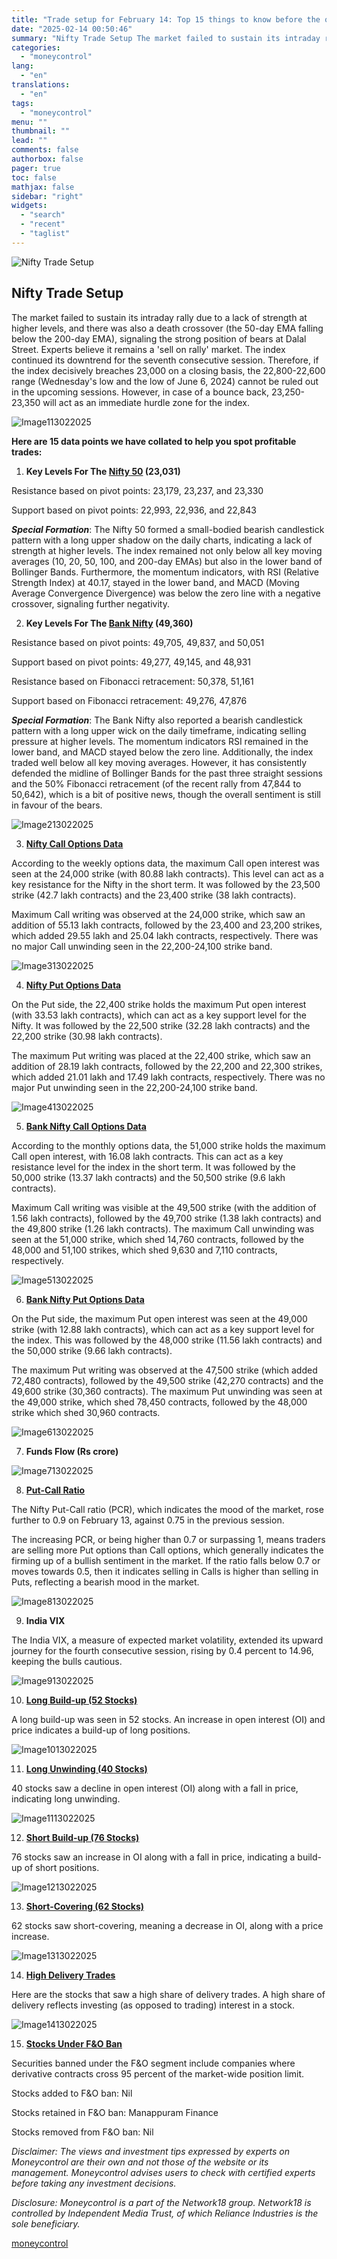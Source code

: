 ```yaml
---
title: "Trade setup for February 14: Top 15 things to know before the opening bell"
date: "2025-02-14 00:50:46"
summary: "Nifty Trade Setup The market failed to sustain its intraday rally due to a lack of strength at higher levels, and there was also a death crossover (the 50-day EMA falling below the 200-day EMA), signaling the strong position of bears at Dalal Street. Experts believe it remains a 'sell..."
categories:
  - "moneycontrol"
lang:
  - "en"
translations:
  - "en"
tags:
  - "moneycontrol"
menu: ""
thumbnail: ""
lead: ""
comments: false
authorbox: false
pager: true
toc: false
mathjax: false
sidebar: "right"
widgets:
  - "search"
  - "recent"
  - "taglist"
---
```


![Nifty Trade Setup](//stat1.moneycontrol.com/mcnews//images/grey_bg.gif "Nifty Trade Setup")

Nifty Trade Setup
-----------------

 

The market failed to sustain its intraday rally due to a lack of strength at higher levels, and there was also a death crossover (the 50-day EMA falling below the 200-day EMA), signaling the strong position of bears at Dalal Street. Experts believe it remains a 'sell on rally' market. The index continued its downtrend for the seventh consecutive session. Therefore, if the index decisively breaches 23,000 on a closing basis, the 22,800-22,600 range (Wednesday's low and the low of June 6, 2024) cannot be ruled out in the upcoming sessions. However, in case of a bounce back, 23,250-23,350 will act as an immediate hurdle zone for the index.

![Image113022025](https://images.moneycontrol.com/static-mcnews/2025/02/20250213163515_Image113022025.jpg)

**Here are 15 data points we have collated to help you spot profitable trades:**

1) **Key Levels For The [Nifty 50](https://www.moneycontrol.com/indian-indices/nifty-50-9.html) (23,031)**

Resistance based on pivot points: 23,179, 23,237, and 23,330

Support based on pivot points: 22,993, 22,936, and 22,843

***Special Formation***: The Nifty 50 formed a small-bodied bearish candlestick pattern with a long upper shadow on the daily charts, indicating a lack of strength at higher levels. The index remained not only below all key moving averages (10, 20, 50, 100, and 200-day EMAs) but also in the lower band of Bollinger Bands. Furthermore, the momentum indicators, with RSI (Relative Strength Index) at 40.17, stayed in the lower band, and MACD (Moving Average Convergence Divergence) was below the zero line with a negative crossover, signaling further negativity.

2) **Key Levels For The [Bank Nifty](https://www.moneycontrol.com/indian-indices/nifty-bank-23.html) (49,360)**

Resistance based on pivot points: 49,705, 49,837, and 50,051

Support based on pivot points: 49,277, 49,145, and 48,931

Resistance based on Fibonacci retracement: 50,378, 51,161

Support based on Fibonacci retracement: 49,276, 47,876

***Special Formation***: The Bank Nifty also reported a bearish candlestick pattern with a long upper wick on the daily timeframe, indicating selling pressure at higher levels. The momentum indicators RSI remained in the lower band, and MACD stayed below the zero line. Additionally, the index traded well below all key moving averages. However, it has consistently defended the midline of Bollinger Bands for the past three straight sessions and the 50% Fibonacci retracement (of the recent rally from 47,844 to 50,642), which is a bit of positive news, though the overall sentiment is still in favour of the bears.

![Image213022025](https://images.moneycontrol.com/static-mcnews/2025/02/20250213163609_Image213022025.jpg)

3) **[Nifty Call Options Data](https://www.moneycontrol.com/markets/fno-market-snapshot)**

According to the weekly options data, the maximum Call open interest was seen at the 24,000 strike (with 80.88 lakh contracts). This level can act as a key resistance for the Nifty in the short term. It was followed by the 23,500 strike (42.7 lakh contracts) and the 23,400 strike (38 lakh contracts).

Maximum Call writing was observed at the 24,000 strike, which saw an addition of 55.13 lakh contracts, followed by the 23,400 and 23,200 strikes, which added 29.55 lakh and 25.04 lakh contracts, respectively. There was no major Call unwinding seen in the 22,200-24,100 strike band.

![Image313022025](https://images.moneycontrol.com/static-mcnews/2025/02/20250213163637_Image313022025.jpg)

4) **[Nifty Put Options Data](https://www.moneycontrol.com/markets/fno-market-snapshot)**

On the Put side, the 22,400 strike holds the maximum Put open interest (with 33.53 lakh contracts), which can act as a key support level for the Nifty. It was followed by the 22,500 strike (32.28 lakh contracts) and the 22,200 strike (30.98 lakh contracts).

The maximum Put writing was placed at the 22,400 strike, which saw an addition of 28.19 lakh contracts, followed by the 22,200 and 22,300 strikes, which added 21.01 lakh and 17.49 lakh contracts, respectively. There was no major Put unwinding seen in the 22,200-24,100 strike band.

![Image413022025](https://images.moneycontrol.com/static-mcnews/2025/02/20250213163701_Image413022025.jpg)

5) **[Bank Nifty Call Options Data](https://www.moneycontrol.com/markets/fno-market-snapshot)**

According to the monthly options data, the 51,000 strike holds the maximum Call open interest, with 16.08 lakh contracts. This can act as a key resistance level for the index in the short term. It was followed by the 50,000 strike (13.37 lakh contracts) and the 50,500 strike (9.6 lakh contracts).

Maximum Call writing was visible at the 49,500 strike (with the addition of 1.56 lakh contracts), followed by the 49,700 strike (1.38 lakh contracts) and the 49,800 strike (1.26 lakh contracts). The maximum Call unwinding was seen at the 51,000 strike, which shed 14,760 contracts, followed by the 48,000 and 51,100 strikes, which shed 9,630 and 7,110 contracts, respectively.

![Image513022025](https://images.moneycontrol.com/static-mcnews/2025/02/20250213163724_Image513022025.jpg)

6) **[Bank Nifty Put Options Data](https://www.moneycontrol.com/markets/fno-market-snapshot)**

On the Put side, the maximum Put open interest was seen at the 49,000 strike (with 12.88 lakh contracts), which can act as a key support level for the index. This was followed by the 48,000 strike (11.56 lakh contracts) and the 50,000 strike (9.66 lakh contracts).

The maximum Put writing was observed at the 47,500 strike (which added 72,480 contracts), followed by the 49,500 strike (42,270 contracts) and the 49,600 strike (30,360 contracts). The maximum Put unwinding was seen at the 49,000 strike, which shed 78,450 contracts, followed by the 48,000 strike which shed 30,960 contracts.

![Image613022025](https://images.moneycontrol.com/static-mcnews/2025/02/20250213163748_Image613022025.jpg)

7) **Funds Flow (Rs crore)**

![Image713022025](https://images.moneycontrol.com/static-mcnews/2025/02/20250213163809_Image713022025.jpg)

8) **[Put-Call Ratio](https://www.moneycontrol.com/markets/fno-market-snapshot)**

The Nifty Put-Call ratio (PCR), which indicates the mood of the market, rose further to 0.9 on February 13, against 0.75 in the previous session.

The increasing PCR, or being higher than 0.7 or surpassing 1, means traders are selling more Put options than Call options, which generally indicates the firming up of a bullish sentiment in the market. If the ratio falls below 0.7 or moves towards 0.5, then it indicates selling in Calls is higher than selling in Puts, reflecting a bearish mood in the market.

![Image813022025](https://images.moneycontrol.com/static-mcnews/2025/02/20250213163830_Image813022025.jpg)

9) **India VIX**

The India VIX, a measure of expected market volatility, extended its upward journey for the fourth consecutive session, rising by 0.4 percent to 14.96, keeping the bulls cautious.

![Image913022025](https://images.moneycontrol.com/static-mcnews/2025/02/20250213163850_Image913022025.jpg)

10) **[Long Build-up (52 Stocks)](https://www.moneycontrol.com/markets/fno-market-snapshot)**

A long build-up was seen in 52 stocks. An increase in open interest (OI) and price indicates a build-up of long positions.

![Image1013022025](https://images.moneycontrol.com/static-mcnews/2025/02/20250213163913_Image1013022025.jpg)

11) **[Long Unwinding (40 Stocks)](https://www.moneycontrol.com/markets/fno-market-snapshot)**

40 stocks saw a decline in open interest (OI) along with a fall in price, indicating long unwinding.

![Image1113022025](https://images.moneycontrol.com/static-mcnews/2025/02/20250213163934_Image1113022025.jpg)

12) **[Short Build-up (76 Stocks)](https://www.moneycontrol.com/markets/fno-market-snapshot)**

76 stocks saw an increase in OI along with a fall in price, indicating a build-up of short positions.

![Image1213022025](https://images.moneycontrol.com/static-mcnews/2025/02/20250213163954_Image1213022025.jpg)

13) **[Short-Covering (62 Stocks)](https://www.moneycontrol.com/markets/fno-market-snapshot)**

62 stocks saw short-covering, meaning a decrease in OI, along with a price increase.

![Image1313022025](https://images.moneycontrol.com/static-mcnews/2025/02/20250213164017_Image1313022025.jpg)

14) **[High Delivery Trades](https://www.moneycontrol.com/markets/fno-market-snapshot)**

Here are the stocks that saw a high share of delivery trades. A high share of delivery reflects investing (as opposed to trading) interest in a stock.

![Image1413022025](https://images.moneycontrol.com/static-mcnews/2025/02/20250213164039_Image1413022025.jpg)

15) **[Stocks Under F&O Ban](https://www.moneycontrol.com/markets/fno-market-snapshot)**

Securities banned under the F&O segment include companies where derivative contracts cross 95 percent of the market-wide position limit.

Stocks added to F&O ban: Nil

Stocks retained in F&O ban: Manappuram Finance

Stocks removed from F&O ban: Nil

*Disclaimer: The views and investment tips expressed by experts on Moneycontrol are their own and not those of the website or its management. Moneycontrol advises users to check with certified experts before taking any investment decisions.*

*Disclosure: Moneycontrol is a part of the Network18 group. Network18 is controlled by Independent Media Trust, of which Reliance Industries is the sole beneficiary.*

[moneycontrol](https://www.moneycontrol.com/news/business/markets/trade-setup-for-february-14-top-15-things-to-know-before-the-opening-bell-12940318.html)
